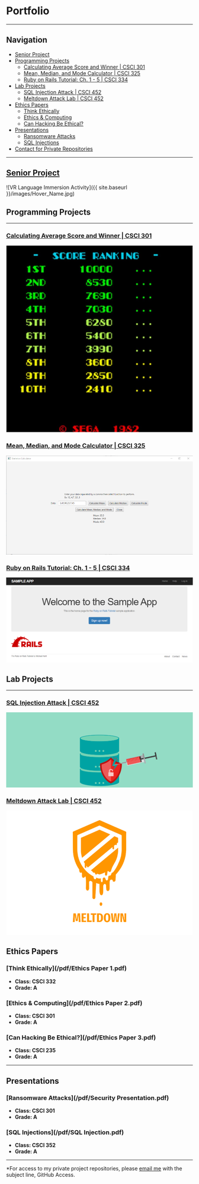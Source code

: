 # Portfolio

---

## Navigation

- [Senior Project](#senior-project)
- [Programming Projects](#programming-projects)
  - [Calculating Average Score and Winner | CSCI 301](#calculating-average-score-and-winner--csci-301)
  - [Mean, Median, and Mode Calculator | CSCI 325](#mean-median-and-mode-calculator--csci-325)
  - [Ruby on Rails Tutorial: Ch. 1 - 5 | CSCI 334](#ruby-on-rails-tutorial-ch-1---5--csci-334)
- [Lab Projects](#lab-projects)
  - [SQL Injection Attack | CSCI 452](#sql-injection-attack--csci-452)
  - [Meltdown Attack Lab | CSCI 452](#meltdown-attack-lab--csci-452)
- [Ethics Papers](#ethics-papers)
  - [Think Ethically](#think-ethically)
  - [Ethics & Computing](#ethics--computing)
  - [Can Hacking Be Ethical?](#can-hacking-be-ethical)
- [Presentations](#presentations)
  - [Ransomware Attacks](#ransomware-attacks)
  - [SQL Injections](#sql-injections)
- [Contact for Private Repositories](#contact-for-private-repositories)

---

## <a href="https://github.com/Mick7028/CSU-Senior-Project/blob/master/docs/Defense_Documentation.md" target="_blank">Senior Project</a>

![VR Language Immersion Activity]({{ site.baseurl }}/images/Hover_Name.jpg)


## Programming Projects

---

### [Calculating Average Score and Winner | CSCI 301](project1)

![Score Ranking](images/ScoreRanking.jpg)

### [Mean, Median, and Mode Calculator | CSCI 325](project2)

![Menu of project2](images/project_2_images/All.png)

### [Ruby on Rails Tutorial: Ch. 1 - 5 | CSCI 334](project3)

![Project 3 Thumbnail Name](images/RubyOnRails.png)

## Lab Projects

---

### [SQL Injection Attack | CSCI 452](project4)

![Project 4 Thumbnail Name](images/SQLInjection.png)


### [Meltdown Attack Lab | CSCI 452](project5)

![Project 5 Thumbnail Name](images/Meltdown.png)


Ethics Papers
-------------

### [Think Ethically](/pdf/Ethics Paper 1.pdf)

-   **Class: CSCI 332**  
-   **Grade: A**

### [Ethics & Computing](/pdf/Ethics Paper 2.pdf)

-   **Class: CSCI 301** 
-   **Grade: A**

### [Can Hacking Be Ethical?](/pdf/Ethics Paper 3.pdf)

-   **Class: CSCI 235** 
-   **Grade: A**

---

Presentations
-------------

### [Ransomware Attacks](/pdf/Security Presentation.pdf)

- **Class: CSCI 301** 
- **Grade: A**


### [SQL Injections](/pdf/SQL Injection.pdf)
 
- **Class: CSCI 352** 
- **Grade: A**

---

*For access to my private project repositories, please [email me](mailto:michaelson1999@gmail.com?subject=GitHub%20Access) with the subject line, GitHub Access.
